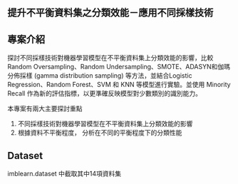 ## 提升不平衡資料集之分類效能－應用不同採樣技術

專案介紹
---
探討不同採樣技術對機器學習模型在不平衡資料集上分類效能的影響，比較Random Oversampling、Random Undersampling、SMOTE、ADASYN和伽瑪分佈採樣 (gamma distribution sampling) 等方法，並結合Logistic Regression、Random Forest、SVM 和 KNN 等模型進行實驗。並使用 Minority Recall 作為新的評估指標，以更準確反映模型對少數類別的識別能力。

本專案有兩大主要探討重點
1. 不同採樣技術對機器學習模型在不平衡資料集上分類效能的影響
2. 根據資料不平衡程度， 分析在不同的平衡程度下的分類性能

Dataset
---
imblearn.dataset 中截取其中14項資料集
